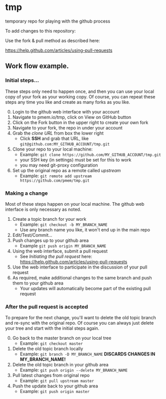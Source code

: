 tmp
===

temporary repo for playing with the github process

To add changes to this repository:

Use the fork & pull method as described here:

https://help.github.com/articles/using-pull-requests

## Work flow example.

### Initial steps...

These steps only need to happen once, and then you can use your local copy of your fork as your working copy.  Of course, you can repeat these steps any time you like and create as many forks as you like.

0. Login to the github web interface with your account
1. Navigate to pmem.io/tmp, click on View on GitHub button
2. Click on the Fork button in the upper right to create your own fork
3. Navigate to your fork, the repo in under your account
4. Grab the *clone URL* from box the lower right
	* Click **SSH** and grab that URL, like `git@github.com:MY_GITHUB_ACCOUNT/tmp.git`
5. Clone your repo to your local machine:
	* Example: `git clone https://github.com/MY_GITHUB_ACCOUNT/tmp.git`
	* your SSH key (in settings) must be set for this to work
	* you may need git-proxy configuration
6. Set up the original repo as a remote called *upstream*
	* Example: `git remote add upstream https://github.com/pmem/tmp.git`

### Making a change

Most of these steps happen on your local machine.  The github web interface is only necessary as noted.

1. Create a topic branch for your work
	* Example: `git checkout -b MY_BRANCH_NAME`
	* Use any branch name you like, it won't end up in the main repo
2. Edit/Test/Commit...
3. Push changes up to your github area
	* Example `git push origin MY_BRANCH_NAME`
4. Using the web interface, submit a pull request
	* See *Initiating the pull request* here: https://help.github.com/articles/using-pull-requests
5. Use the web interface to participate in the discussion of your pull request
6. As required, make additional changes to the same branch and push them to your github area
	* Your updates will automatically become part of the existing pull request

### After the pull request is accepted

To prepare for the next change, you'll want to delete the old topic branch and
re-sync with the original repo.  Of course you can always just delete your tree
and start with the initial steps again.

0. Go back to the master branch on your local tree
	* Example: `git checkout master`
1. Delete the old topic branch locally
	* Example: `git branch -D MY_BRANCH_NAME`  **DISCARDS CHANGES IN MY_BRANCH_NAME!**
2. Delete the old topic branch in your github area
	* Example: `git push origin --delete MY_BRANCH_NAME`
3. Pull latest changes from original repo
	* Example: `git pull upstream master`
4. Push the update back to your github area
	* Example: `git push origin master`
